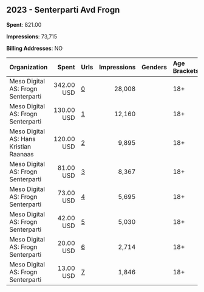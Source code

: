 ## 2023 - Senterparti Avd Frogn 
**Spent**: 821.00

**Impressions**: 73,715

**Billing Addresses**: NO

|Organization|Spent|Urls|Impressions|Genders|Age Brackets|Country Codes|
|:---|---:|:---|---:|:---|:---|:---|
|Meso Digital AS: Frogn Senterparti|342.00 USD|[0](https://www.snap.com/political-ads/asset/0c3f68732c2dc1d96f75a986b214dec6a1b1507c59216c6d5e5bd2b6ebdcfe4b?mediaType=mp4)|28,008||18+|norway|
|Meso Digital AS: Frogn Senterparti|130.00 USD|[1](https://www.snap.com/political-ads/asset/61984188cbe6cac156e5cec23eadf236c306188feedcfddbbaffefe83afc74dd?mediaType=mp4)|12,160||18+|norway|
|Meso Digital AS: Hans Kristian Raanaas|120.00 USD|[2](https://www.snap.com/political-ads/asset/b6f46c86d6d581a589c292e9a8300d7c40e9f02e909295baa6bb6ee2b40e2be4?mediaType=mp4)|9,895||18+|norway|
|Meso Digital AS: Frogn Senterparti|81.00 USD|[3](https://www.snap.com/political-ads/asset/4ca052a8072e6c29552fbd44baffde82d79a8c596542c2e727e2181b780d1803?mediaType=mp4)|8,367||18+|norway|
|Meso Digital AS: Frogn Senterparti|73.00 USD|[4](https://www.snap.com/political-ads/asset/68792b0b1eeffe41fda50a3bdd265dbbc156ab441f0c09a5625f788267447f8c?mediaType=mp4)|5,695||18+|norway|
|Meso Digital AS: Frogn Senterparti|42.00 USD|[5](https://www.snap.com/political-ads/asset/897183b3883867f745c37f88556db86197805d9e1b19ddef1240d5ad5bc2e579?mediaType=mp4)|5,030||18+|norway|
|Meso Digital AS: Frogn Senterparti|20.00 USD|[6](https://www.snap.com/political-ads/asset/4d7242e695cabe81e1b835a0edff68466e7b04b3fa8cc073e3b2b8fef4425c72?mediaType=mp4)|2,714||18+|norway|
|Meso Digital AS: Frogn Senterparti|13.00 USD|[7](https://www.snap.com/political-ads/asset/1ab5628c976818dc7ca00fa4bc347e77e5f85fbb629eac1c324567037d671543?mediaType=mp4)|1,846||18+|norway|

